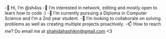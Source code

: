 -👋 Hi, I’m @sh4ss
-👀 I’m interested in network, editing and mostly open to learn how to code :)
-🌱 I’m currently pursuing a Diploma in Computer Science and I'm a 2nd year student.
-💞️ I’m looking to collaborate on solving problems as well as creating multiple projects proactively.
-📫 How to reach me? Do email me at shahidahashikin@gmail.com <3

<!---
sh4ss/sh4ss is a ✨ special ✨ repository because its `README.md` (this file) appears on your GitHub profile.
You can click the Preview link to take a look at your changes.
--->
